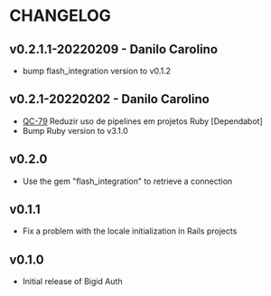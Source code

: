 # CHANGELOG

## v0.2.1.1-20220209 - Danilo Carolino

* bump flash_integration version to v0.1.2

## v0.2.1-20220202 - Danilo Carolino

* [QC-79](https://qflash.atlassian.net/jira/software/projects/QC/boards/31?selectedIssue=QC-79)
Reduzir uso de pipelines em projetos Ruby [Dependabot]
* Bump Ruby version to v3.1.0

## v0.2.0

* Use the gem "flash_integration" to retrieve a connection

## v0.1.1

* Fix a problem with the locale initialization in Rails projects

## v0.1.0

* Initial release of Bigid Auth

